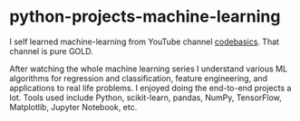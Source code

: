 # python-projects-machine-learning

I self learned machine-learning from YouTube channel [codebasics](https://www.youtube.com/c/codebasics). That channel is pure GOLD. 

After watching the whole machine learning series I understand various ML algorithms for regression and classification, feature engineering, and applications to real life problems. I enjoyed doing the end-to-end projects a lot. Tools used include Python, scikit-learn, pandas, NumPy, TensorFlow, Matplotlib, Jupyter Notebook, etc.
